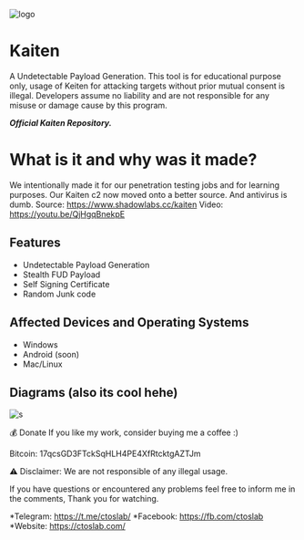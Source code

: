 
![logo](https://i.imgur.com/zDAgX52.png)

# Kaiten
A Undetectable Payload Generation.
This tool is for educational purpose only, usage of Keiten for attacking targets without prior mutual consent is illegal. Developers assume no liability and are not responsible for any misuse or damage cause by this program.

***Official Kaiten Repository.***

# What is it and why was it made?
We intentionally made it for our penetration testing jobs and for learning purposes. Our Kaiten c2 now moved onto a better source. And antivirus is dumb.
Source: https://www.shadowlabs.cc/kaiten
Video: https://youtu.be/QjHgqBnekpE

## Features

- Undetectable Payload Generation
- Stealth FUD Payload
- Self Signing Certificate
- Random Junk code

## Affected Devices and Operating Systems
- Windows
- Android (soon)
- Mac/Linux

## Diagrams (also its cool hehe)

![s](https://i.imgur.com/Nz5SvPU.png)

💰 Donate
If you like my work, consider buying me a coffee :)

Bitcoin: 17qcsGD3FTckSqHLH4PE4XfRtcktgAZTJm

⚠️ Disclaimer: We are not responsible of any illegal usage.

If you have questions or encountered any problems feel free to inform me in the comments, Thank you for watching.

*Telegram: https://t.me/ctoslab/
*Facebook: https://fb.com/ctoslab
*Website: https://ctoslab.com/
